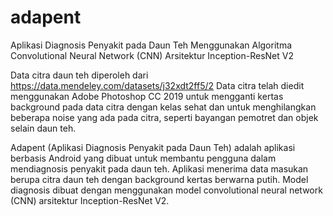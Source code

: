# adapent
Aplikasi Diagnosis Penyakit pada Daun Teh Menggunakan Algoritma Convolutional Neural Network (CNN) Arsitektur Inception-ResNet V2

Data citra daun teh diperoleh dari https://data.mendeley.com/datasets/j32xdt2ff5/2
Data citra telah diedit menggunakan Adobe Photoshop CC 2019 untuk mengganti kertas background pada data citra dengan kelas sehat dan untuk menghilangkan beberapa noise
yang ada pada citra, seperti bayangan pemotret dan objek selain daun teh.

Adapent (Aplikasi Diagnosis Penyakit pada Daun Teh) adalah aplikasi berbasis Android yang dibuat untuk membantu pengguna dalam mendiagnosis penyakit pada daun teh.
Aplikasi menerima data masukan berupa citra daun teh dengan background kertas berwarna putih.
Model diagnosis dibuat dengan menggunakan model convolutional neural network (CNN) arsitektur Inception-ResNet V2.
